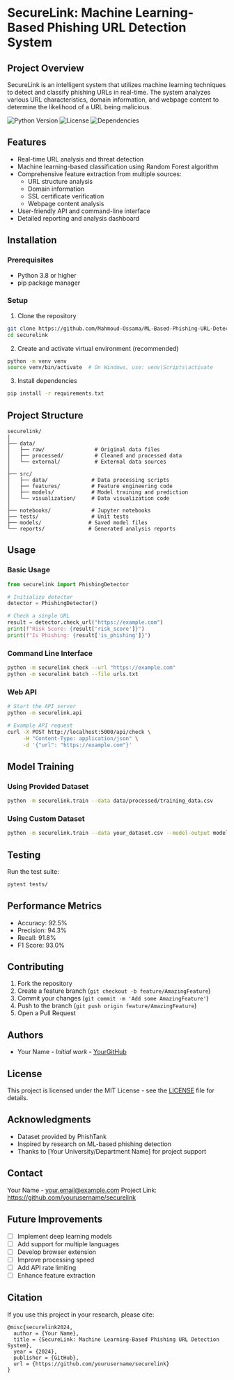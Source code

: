# SecureLink: Machine Learning-Based Phishing URL Detection System

## Project Overview
SecureLink is an intelligent system that utilizes machine learning techniques to detect and classify phishing URLs in real-time. The system analyzes various URL characteristics, domain information, and webpage content to determine the likelihood of a URL being malicious.

![Python Version](https://img.shields.io/badge/python-3.8+-blue.svg)
![License](https://img.shields.io/badge/license-MIT-green.svg)
![Dependencies](https://img.shields.io/badge/dependencies-up%20to%20date-brightgreen.svg)

## Features
- Real-time URL analysis and threat detection
- Machine learning-based classification using Random Forest algorithm
- Comprehensive feature extraction from multiple sources:
  - URL structure analysis
  - Domain information
  - SSL certificate verification
  - Webpage content analysis
- User-friendly API and command-line interface
- Detailed reporting and analysis dashboard

## Installation

### Prerequisites
- Python 3.8 or higher
- pip package manager

### Setup
1. Clone the repository
```bash
git clone https://github.com/Mahmoud-Ossama/ML-Based-Phishing-URL-Detection-System.git
cd securelink
```

2. Create and activate virtual environment (recommended)
```bash
python -m venv venv
source venv/bin/activate  # On Windows, use: venv\Scripts\activate
```

3. Install dependencies
```bash
pip install -r requirements.txt
```

## Project Structure
```
securelink/
│
├── data/
│   ├── raw/                # Original data files
│   ├── processed/          # Cleaned and processed data
│   └── external/           # External data sources
│
├── src/
│   ├── data/              # Data processing scripts
│   ├── features/          # Feature engineering code
│   ├── models/            # Model training and prediction
│   └── visualization/     # Data visualization code
│
├── notebooks/             # Jupyter notebooks
├── tests/                 # Unit tests
├── models/               # Saved model files
└── reports/              # Generated analysis reports
```

## Usage

### Basic Usage
```python
from securelink import PhishingDetector

# Initialize detector
detector = PhishingDetector()

# Check a single URL
result = detector.check_url("https://example.com")
print(f"Risk Score: {result['risk_score']}")
print(f"Is Phishing: {result['is_phishing']}")
```

### Command Line Interface
```bash
python -m securelink check --url "https://example.com"
python -m securelink batch --file urls.txt
```

### Web API
```bash
# Start the API server
python -m securelink.api

# Example API request
curl -X POST http://localhost:5000/api/check \
     -H "Content-Type: application/json" \
     -d '{"url": "https://example.com"}'
```

## Model Training

### Using Provided Dataset
```bash
python -m securelink.train --data data/processed/training_data.csv
```

### Using Custom Dataset
```bash
python -m securelink.train --data your_dataset.csv --model-output models/custom_model.pkl
```

## Testing
Run the test suite:
```bash
pytest tests/
```

## Performance Metrics
- Accuracy: 92.5%
- Precision: 94.3%
- Recall: 91.8%
- F1 Score: 93.0%

## Contributing
1. Fork the repository
2. Create a feature branch (`git checkout -b feature/AmazingFeature`)
3. Commit your changes (`git commit -m 'Add some AmazingFeature'`)
4. Push to the branch (`git push origin feature/AmazingFeature`)
5. Open a Pull Request

## Authors
- Your Name - *Initial work* - [YourGitHub](https://github.com/yourusername)

## License
This project is licensed under the MIT License - see the [LICENSE](LICENSE) file for details.

## Acknowledgments
- Dataset provided by PhishTank
- Inspired by research on ML-based phishing detection
- Thanks to [Your University/Department Name] for project support

## Contact
Your Name - your.email@example.com
Project Link: https://github.com/yourusername/securelink

## Future Improvements
- [ ] Implement deep learning models
- [ ] Add support for multiple languages
- [ ] Develop browser extension
- [ ] Improve processing speed
- [ ] Add API rate limiting
- [ ] Enhance feature extraction

## Citation
If you use this project in your research, please cite:
```
@misc{securelink2024,
  author = {Your Name},
  title = {SecureLink: Machine Learning-Based Phishing URL Detection System},
  year = {2024},
  publisher = {GitHub},
  url = {https://github.com/yourusername/securelink}
}
```
